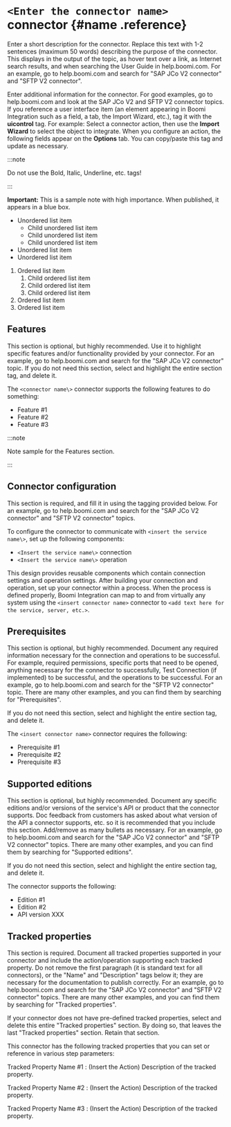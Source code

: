 # `<Enter the connector name>` connector {#name .reference}

<head>
  <meta name="guidename" content="Integration"/>
  <meta name="context" content="GUID-28307837-d39d-4035-be80-0651194b4b48"/>
</head>


Enter a short description for the connector. Replace this text with 1-2 sentences \(maximum 50 words\) describing the purpose of the connector. This displays in the output of the topic, as hover text over a link, as Internet search results, and when searching the User Guide in help.boomi.com. For an example, go to help.boomi.com and search for "SAP JCo V2 connector" and "SFTP V2 connector".

Enter additional information for the connector. For good examples, go to help.boomi.com and look at the SAP JCo V2 and SFTP V2 connector topics. If you reference a user interface item \(an element appearing in Boomi Integration such as a field, a tab, the Import Wizard, etc.\), tag it with the **uicontrol** tag. For example: Select a connector action, then use the **Import Wizard** to select the object to integrate. When you configure an action, the following fields appear on the **Options** tab. You can copy/paste this tag and update as necessary.


:::note

Do not use the Bold, Italic, Underline, etc. tags!

:::

**Important:** This is a sample note with high importance. When published, it appears in a blue box.

-   Unordered list item
    -   Child unordered list item
    -   Child unordered list item
    -   Child unordered list item
-   Unordered list item
-   Unordered list item

1.  Ordered list item
    1.  Child ordered list item
    2.  Child ordered list item
    3.  Child ordered list item
2.  Ordered list item
3.  Ordered list item

## Features

This section is optional, but highly recommended. Use it to highlight specific features and/or functionality provided by your connector. For an example, go to help.boomi.com and search for the "SAP JCo V2 connector" topic. If you do not need this section, select and highlight the entire section tag, and delete it.

The `<connector name\>` connector supports the following features to do something:

-   Feature \#1
-   Feature \#2
-   Feature \#3


:::note

Note sample for the Features section.

:::

## Connector configuration

This section is required, and fill it in using the tagging provided below. For an example, go to help.boomi.com and search for the "SAP JCo V2 connector" and "SFTP V2 connector" topics.

To configure the connector to communicate with `<insert the service name\>`, set up the following components:

-   `<Insert the service name\>` connection
-   `<Insert the service name\>` operation

This design provides reusable components which contain connection settings and operation settings. After building your connection and operation, set up your connector within a process. When the process is defined properly, Boomi Integration can map to and from virtually any system using the `<insert connector name>` connector to `<add text here for the service, server, etc.>`.

## Prerequisites

This section is optional, but highly recommended. Document any required information necessary for the connection and operations to be successful. For example, required permissions, specific ports that need to be opened, anything necessary for the connector to successfully, Test Connection \(if implemented\) to be successful, and the operations to be successful. For an example, go to help.boomi.com and search for the "SFTP V2 connector" topic. There are many other examples, and you can find them by searching for "Prerequisites".

If you do not need this section, select and highlight the entire section tag, and delete it.

The `<insert connector name>` connector requires the following:

-   Prerequisite \#1
-   Prerequisite \#2
-   Prerequisite \#3

## Supported editions

This section is optional, but highly recommended. Document any specific editions and/or versions of the service's API or product that the connector supports. Doc feedback from customers has asked about what version of the API a connector supports, etc. so it is recommended that you include this section. Add/remove as many bullets as necessary. For an example, go to help.boomi.com and search for the "SAP JCo V2 connector" and "SFTP V2 connector" topics. There are many other examples, and you can find them by searching for "Supported editions".

If you do not need this section, select and highlight the entire section tag, and delete it.

The connector supports the following:

-   Edition \#1
-   Edition \#2
-   API version XXX

## Tracked properties

This section is required. Document all tracked properties supported in your connector and include the action/operation supporting each tracked property. Do not remove the first paragraph \(it is standard text for all connectors\), or the "Name" and "Description" tags below it; they are necessary for the documentation to publish correctly. For an example, go to help.boomi.com and search for the "SAP JCo V2 connector" and "SFTP V2 connector" topics. There are many other examples, and you can find them by searching for "Tracked properties".

If your connector does not have pre-defined tracked properties, select and delete this entire "Tracked properties" section. By doing so, that leaves the last "Tracked properties" section. Retain that section.

This connector has the following tracked properties that you can set or reference in various step parameters:



Tracked Property Name \#1
:   \(Insert the Action\) Description of the tracked property.

Tracked Property Name \#2
:   \(Insert the Action\) Description of the tracked property.

Tracked Property Name \#3
:   \(Insert the Action\) Description of the tracked property.